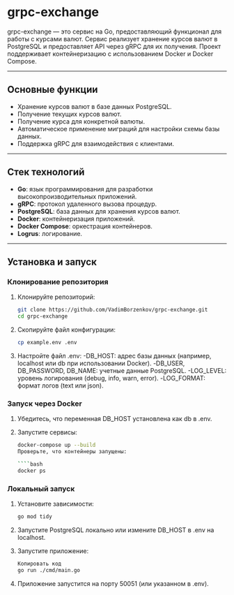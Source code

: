 # grpc-exchange

grpc-exchange — это сервис на Go, предоставляющий функционал для работы с курсами валют. Сервис реализует хранение курсов валют в PostgreSQL и предоставляет API через gRPC для их получения. Проект поддерживает контейнеризацию с использованием Docker и Docker Compose.

---

## Основные функции

- Хранение курсов валют в базе данных PostgreSQL.
- Получение текущих курсов валют.
- Получение курса для конкретной валюты.
- Автоматическое применение миграций для настройки схемы базы данных.
- Поддержка gRPC для взаимодействия с клиентами.

---

## Стек технологий

- **Go**: язык программирования для разработки высокопроизводительных приложений.
- **gRPC**: протокол удаленного вызова процедур.
- **PostgreSQL**: база данных для хранения курсов валют.
- **Docker**: контейнеризация приложений.
- **Docker Compose**: оркестрация контейнеров.
- **Logrus**: логирование.

---

## Установка и запуск

### Клонирование репозитория
1. Клонируйте репозиторий:
   ```bash
   git clone https://github.com/VadimBorzenkov/grpc-exchange.git
   cd grpc-exchange

2. Скопируйте файл конфигурации:
    ````bash
    cp example.env .env

3. Настройте файл .env:
    -DB_HOST: адрес базы данных (например, localhost или db при использовании Docker).
    -DB_USER, DB_PASSWORD, DB_NAME: учетные данные PostgreSQL.
    -LOG_LEVEL: уровень логирования (debug, info, warn, error).
    -LOG_FORMAT: формат логов (text или json).


### Запуск через Docker
1. Убедитесь, что переменная DB_HOST установлена как db в .env.

2. Запустите сервисы:
    ````bash
    docker-compose up --build
    Проверьте, что контейнеры запущены:

    ````bash
    docker ps

### Локальный запуск
1. Установите зависимости:
    ````bash
    go mod tidy

2. Запустите PostgreSQL локально или измените DB_HOST в .env на localhost.

3. Запустите приложение:
    ```bash
    Копировать код
    go run ./cmd/main.go

4. Приложение запустится на порту 50051 (или указанном в .env).